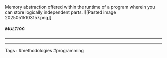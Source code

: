 Memory abstraction offered within the runtime of a program wherein you can store logically independent parts. 
![[Pasted image 20250515103157.png]]

##### MULTICS
___


____
Tags : #methodologies #programming 